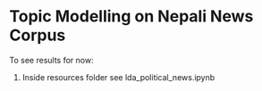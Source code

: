# Topic Modelling on Nepali News Corpus

To see results for now:
1. Inside resources folder see lda_political_news.ipynb
